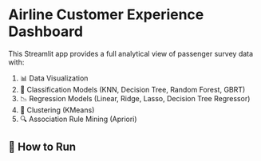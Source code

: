 # Airline Customer Experience Dashboard

This Streamlit app provides a full analytical view of passenger survey data with:

1. 📊 Data Visualization
2. 🤖 Classification Models (KNN, Decision Tree, Random Forest, GBRT)
3. 📉 Regression Models (Linear, Ridge, Lasso, Decision Tree Regressor)
4. 📍 Clustering (KMeans)
5. 🔍 Association Rule Mining (Apriori)

## 🚀 How to Run

